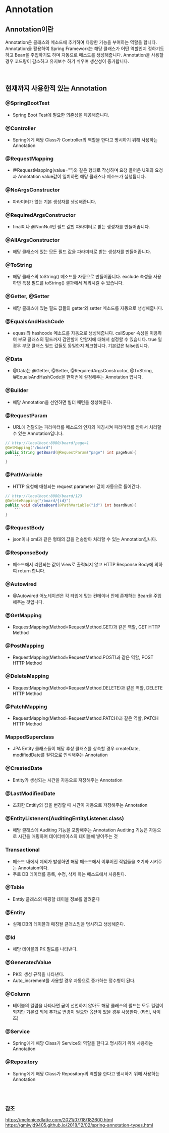 # Annotation
## Annotation이란
Annotation은 클래스와 메소드에 추가하여 다양한 기능을 부여하는 역할을 합니다. Annotation을 활용하여 Spring Framework는 해당 클래스가 어떤 역할인지 정하기도 하고 Bean을 주입하기도 하며 자동으로 메소드를 생성해줍니다. 
Annotation을 사용할 경우 코드량이 감소하고 유지보수 하기 쉬우며 생산성이 증가합니다.

<br>

## 현재까지 사용한적 있는 Annotation

### @SpringBootTest
- Spring Boot Test에 필요한 의존성을 제공해줍니다.

### @Controller
- Spring에게 해당 Class가 Controller의 역할을 한다고 명시하기 위해 사용하는 Annotation

### @RequestMapping
 - @RequestMapping(value="")와 같은 형태로 작성하며 요청 들어온 URI의 요청과 Annotation value값이 일치하면 해당 클래스나 메소드가 실행됩니다.

### @NoArgsConstructor 
- 파라미터가 없는 기본 생성자를 생성해줍니다.

### @RequiredArgsConstructor
- final이나 @NonNull인 필드 값만 파라미터로 받는 생성자를 만들어줍니다.

### @AllArgsConstructor
- 해당 클래스에 있는 모든 필드 값을 파라미터로 받는 생성자를 만들어줍니다.

### @ToString
- 해당 클래스의 toString() 메소드를 자동으로 만들어줍니다. exclude 속성을 사용하면 특정 필드를 toString() 결과에서 제외시킬 수 있습니다. 

### @Getter, @Setter
- 해당 클래스에 있는 필드 값들의 getter와 setter 메소드를 자동으로 생성해줍니다.

### @EqualsAndHashCode
- equasl와 hashcode 메소드를 자동으로 생성해줍니다. callSuper 속성을 이용하여 부모 클래스의 필드까지 감안할지 안할지에 대해서 설정할 수 있습니다. true 일 경우 부모 클래스 필드 값들도 동일한지 체크합니다. 기본값은 false입니다.

### @Data
- @Data는 @Getter, @Setter, @RequiredArgsConstructor, @ToString, @EqualsAndHashCode을 한꺼번에 설정해주는 Annotation 입니다.

### @Builder
- 해당 Annotation을 선언하면 빌더 패턴을 생성해준다.

### @RequestParam
- URL에 전달되는 파라미터를 메소드의 인자와 매칭시켜 파라미터를 받아서 처리할 수 있는 Annotation입니다.

```java
// http://localhost:8080/board?page=1
@GetMapping("/board")
public String getBoard(@RequestParam("page") int pageNum){
    ```
}
```

### @PathVariable
- HTTP 요청에 매칭되는 request parameter 값이 자동으로 들어간다.

``` java
// http://localhost:8080/board/123
@DeleteMapping("/board/{id}")
public void deleteBoard(@PathVariable("id") int boardNum){
    ```
}
```

### @RequestBody
- json이나 xml과 같은 형태의 값을 전송받아 처리할 수 있는 Annotation입니다.

### @ResponseBody
- 메소드에서 리턴되는 값이 View로 출력되지 않고 HTTP Response Body에 의하여 return 합니다.

### @Autowired
- @Autowired 어노테이션은 각 타입에 맞는 컨테이너 안에 존재하는 Bean을 
주입해주는 것입니다.

### @GetMapping
- RequestMapping(Method=RequestMethod.GET)과 같은 역할, GET HTTP Method

### @PostMapping
- RequestMapping(Method=RequestMethod.POST)과 같은 역할, POST HTTP Method

### @DeleteMapping
- RequestMapping(Method=RequestMethod.DELETE)과 같은 역할, DELETE HTTP Method

### @PatchMapping
- RequestMapping(Method=RequestMethod.PATCH)과 같은 역할, PATCH HTTP Method

### MappedSuperclass
- JPA Entity 클래스들이 해당 추상 클래스를 상속할 경우 createDate, modifiedDate를 컬럼으로 인식해주는 Annotation

### @CreatedDate
- Entity가 생성되는 시간을 자동으로 저장해주는 Annotation

### @LastModifiedDate
- 조회한 Entitiy의 값을 변경할 때 시간이 자동으로 저장해주는 Annotation

### @EntityListeners(AuditingEntityListener.class)
- 해당 클래스에 Auditing 기능을 포함해주는 Annotation
Auditing 기능은 자동으로 시간을 매핑하여 데이터베이스의 테이블에 넣어주는 것

### Transactional
- 메소드 내에서 예외가 발생하면 해당 메소드에서 이루어진 작업들을 초기화 시켜주는 Annotaion이다. 
- 주로 DB 데이터를 등록, 수정, 삭제 하는 메소드에서 사용된다.

### @Table
- Enttiy 클래스의 매핑할 테이블 정보를 알려준다

### @Entity
- 실제 DB의 테이블과 매칭될 클래스임을 명시하고 생성해준다.

### @Id
- 해당 테이블의 PK 필드를 나타낸다.

### @GeneratedValue 
- PK의 생성 규칙을 나타낸다. 
- Auto_increment를 사용할 경우 자동으로 증가하는 정수형이 된다.

### @Column
- 테이블의 컬럼을 나타나면 굳이 선언하지 않아도 해당 클래스의 필드는 모두 컬럼이 되지만 기본값 외에 추가로 변경이 필요한 옵션이 있을 경우 사용한다. (타입, 사이즈)

### @Service
- Spring에게 해당 Class가 Service의 역할을 한다고 명시하기 위해 사용하는 Annotation

### @Repository
- Spring에게 해당 Class가 Repository의 역할을 한다고 명시하기 위해 사용하는 Annotation

<br>
<br>

### 참조
https://melonicedlatte.com/2021/07/18/182600.html
https://gmlwjd9405.github.io/2018/12/02/spring-annotation-types.html